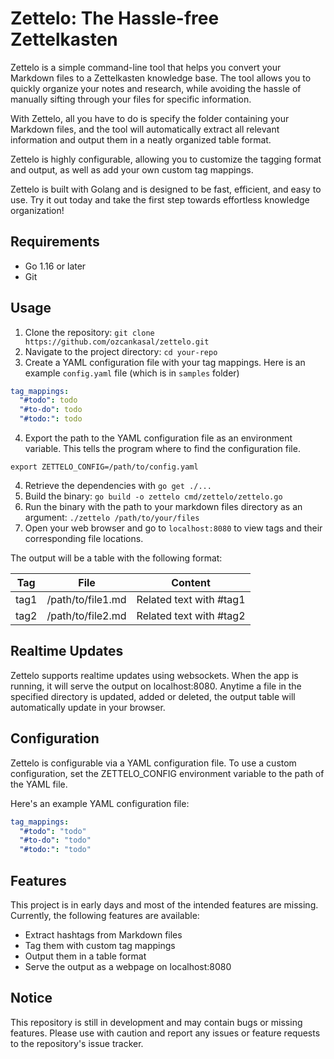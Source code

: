 # Zettelo: The Hassle-free Zettelkasten

Zettelo is a simple command-line tool that helps you convert your Markdown files to a Zettelkasten knowledge base. The tool allows you to quickly organize your notes and research, while avoiding the hassle of manually sifting through your files for specific information.

With Zettelo, all you have to do is specify the folder containing your Markdown files, and the tool will automatically extract all relevant information and output them in a neatly organized table format.

Zettelo is highly configurable, allowing you to customize the tagging format and output, as well as add your own custom tag mappings.

Zettelo is built with Golang and is designed to be fast, efficient, and easy to use. Try it out today and take the first step towards effortless knowledge organization!

## Requirements

* Go 1.16 or later
* Git

## Usage

1. Clone the repository: `git clone https://github.com/ozcankasal/zettelo.git`
2. Navigate to the project directory: `cd your-repo`
3. Create a YAML configuration file with your tag mappings. Here is an example `config.yaml` file (which is in `samples` folder)
   
  ```yaml
  tag_mappings:
    "#todo": todo
    "#to-do": todo
    "#todo:": todo
  ```

4. Export the path to the YAML configuration file as an environment variable. 
This tells the program where to find the configuration file.
```
export ZETTELO_CONFIG=/path/to/config.yaml
```

4. Retrieve the dependencies with `go get ./...`
5. Build the binary: `go build -o zettelo cmd/zettelo/zettelo.go`
6. Run the binary with the path to your markdown files directory as an argument: `./zettelo /path/to/your/files`
7. Open your web browser and go to `localhost:8080` to view tags and their corresponding file locations.

The output will be a table with the following format:

|Tag|File|Content
|---|---|---|
|tag1|/path/to/file1.md|Related text with #tag1|
|tag2|/path/to/file2.md|Related text with #tag2|

## Realtime Updates

Zettelo supports realtime updates using websockets. When the app is running, it will serve the output on localhost:8080. Anytime a file in the specified directory is updated, added or deleted, the output table will automatically update in your browser.

## Configuration

Zettelo is configurable via a YAML configuration file. To use a custom configuration, set the ZETTELO_CONFIG environment variable to the path of the YAML file.

Here's an example YAML configuration file:

```yaml
tag_mappings:
  "#todo": "todo"
  "#to-do": "todo"
  "#todo:": "todo"
```


## Features

This project is in early days and most of the intended features are missing. Currently, the following features are available:

* Extract hashtags from Markdown files
* Tag them with custom tag mappings
* Output them in a table format
* Serve the output as a webpage on localhost:8080

## Notice

This repository is still in development and may contain bugs or missing features. Please use with caution and report any issues or feature requests to the repository's issue tracker.

